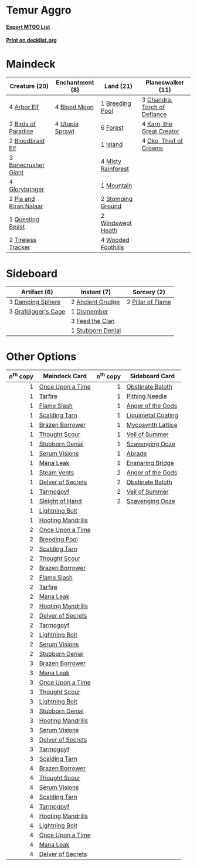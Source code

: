 # Temur Aggro

#### [Export MTGO List](../collection/Temur%20Aggro/Temur%20Aggro.txt)
#### [Print on decklist.org](http://decklist.org/?deckmain=4%09Arbor%20Elf%0A2%09Birds%20of%20Paradise%0A4%09Blood%20Moon%0A2%09Bloodbraid%20Elf%0A3%09Bonecrusher%20Giant%0A1%09Breeding%20Pool%0A3%09Chandra,%20Torch%20of%20Defiance%0A6%09Forest%0A4%09Glorybringer%0A1%09Island%0A4%09Karn,%20the%20Great%20Creator%0A4%09Misty%20Rainforest%0A1%09Mountain%0A4%09Oko,%20Thief%20of%20Crowns%0A2%09Pia%20and%20Kiran%20Nalaar%0A1%09Questing%20Beast%0A2%09Stomping%20Ground%0A2%09Tireless%20Tracker%0A4%09Utopia%20Sprawl%0A2%09Windswept%20Heath%0A4%09Wooded%20Foothills&deckside=2%09Ancient%20Grudge%0A3%09Damping%20Sphere%0A1%09Dismember%0A3%09Feed%20the%20Clan%0A3%09Grafdigger's%20Cage%0A2%09Pillar%20of%20Flame%0A1%09Stubborn%20Denial)
# Maindeck

|                                          Creature (20)                                          |                                     Enchantment (8)                                      |                                          Land (21)                                          |                                           Planeswalker (11)                                           |
|-------------------------------------------------------------------------------------------------|------------------------------------------------------------------------------------------|---------------------------------------------------------------------------------------------|-------------------------------------------------------------------------------------------------------|
|4 [Arbor Elf](http://gatherer.wizards.com/Pages/Card/Details.aspx?multiverseid=442149)           |4 [Blood Moon](http://gatherer.wizards.com/Pages/Card/Details.aspx?multiverseid=45386)    |1 [Breeding Pool](http://gatherer.wizards.com/Pages/Card/Details.aspx?multiverseid=97088)    |3 [Chandra, Torch of Defiance](http://gatherer.wizards.com/Pages/Card/Details.aspx?multiverseid=417683)|
|2 [Birds of Paradise](http://gatherer.wizards.com/Pages/Card/Details.aspx?multiverseid=129906)   |4 [Utopia Sprawl](http://gatherer.wizards.com/Pages/Card/Details.aspx?multiverseid=442181)|6 [Forest](http://gatherer.wizards.com/Pages/Card/Details.aspx?multiverseid=439860)          |4 [Karn, the Great Creator](http://gatherer.wizards.com/Pages/Card/Details.aspx?multiverseid=460928)   |
|2 [Bloodbraid Elf](http://gatherer.wizards.com/Pages/Card/Details.aspx?multiverseid=185053)      |                                                                                          |1 [Island](http://gatherer.wizards.com/Pages/Card/Details.aspx?multiverseid=439857)          |4 [Oko, Thief of Crowns](http://gatherer.wizards.com/Pages/Card/Details.aspx?multiverseid=473159)      |
|3 [Bonecrusher Giant](http://gatherer.wizards.com/Pages/Card/Details.aspx?multiverseid=473077)   |                                                                                          |4 [Misty Rainforest](http://gatherer.wizards.com/Pages/Card/Details.aspx?multiverseid=405102)|                                                                                                       |
|4 [Glorybringer](http://gatherer.wizards.com/Pages/Card/Details.aspx?multiverseid=426836)        |                                                                                          |1 [Mountain](http://gatherer.wizards.com/Pages/Card/Details.aspx?multiverseid=439859)        |                                                                                                       |
|2 [Pia and Kiran Nalaar](http://gatherer.wizards.com/Pages/Card/Details.aspx?multiverseid=442783)|                                                                                          |2 [Stomping Ground](http://gatherer.wizards.com/Pages/Card/Details.aspx?multiverseid=405110) |                                                                                                       |
|1 [Questing Beast](http://gatherer.wizards.com/Pages/Card/Details.aspx?multiverseid=473133)      |                                                                                          |2 [Windswept Heath](http://gatherer.wizards.com/Pages/Card/Details.aspx?multiverseid=405115) |                                                                                                       |
|2 [Tireless Tracker](http://gatherer.wizards.com/Pages/Card/Details.aspx?multiverseid=409997)    |                                                                                          |4 [Wooded Foothills](http://gatherer.wizards.com/Pages/Card/Details.aspx?multiverseid=405116)|                                                                                                       |


# Sideboard

|                                         Artifact (6)                                         |                                        Instant (7)                                         |                                        Sorcery (2)                                         |
|----------------------------------------------------------------------------------------------|--------------------------------------------------------------------------------------------|--------------------------------------------------------------------------------------------|
|3 [Damping Sphere](http://gatherer.wizards.com/Pages/Card/Details.aspx?multiverseid=443101)   |2 [Ancient Grudge](http://gatherer.wizards.com/Pages/Card/Details.aspx?multiverseid=235600) |2 [Pillar of Flame](http://gatherer.wizards.com/Pages/Card/Details.aspx?multiverseid=240013)|
|3 [Grafdigger's Cage](http://gatherer.wizards.com/Pages/Card/Details.aspx?multiverseid=278452)|1 [Dismember](http://gatherer.wizards.com/Pages/Card/Details.aspx?multiverseid=382182)      |                                                                                            |
|                                                                                              |3 [Feed the Clan](http://gatherer.wizards.com/Pages/Card/Details.aspx?multiverseid=386535)  |                                                                                            |
|                                                                                              |1 [Stubborn Denial](http://gatherer.wizards.com/Pages/Card/Details.aspx?multiverseid=386673)|                                                                                            |


# Other Options

|*n*<sup>th</sup> copy|                                       Maindeck Card                                        |*n*<sup>th</sup> copy|                                       Sideboard Card                                        |
|--------------------:|--------------------------------------------------------------------------------------------|--------------------:|---------------------------------------------------------------------------------------------|
|                    1|[Once Upon a Time](http://gatherer.wizards.com/Pages/Card/Details.aspx?multiverseid=473131) |                    1|[Obstinate Baloth](http://gatherer.wizards.com/Pages/Card/Details.aspx?multiverseid=438745)  |
|                    1|[Tarfire](http://gatherer.wizards.com/Pages/Card/Details.aspx?multiverseid=157921)          |                    1|[Pithing Needle](http://gatherer.wizards.com/Pages/Card/Details.aspx?multiverseid=129526)    |
|                    1|[Flame Slash](http://gatherer.wizards.com/Pages/Card/Details.aspx?multiverseid=416914)      |                    1|[Anger of the Gods](http://gatherer.wizards.com/Pages/Card/Details.aspx?multiverseid=438682) |
|                    1|[Scalding Tarn](http://gatherer.wizards.com/Pages/Card/Details.aspx?multiverseid=405107)    |                    1|[Liquimetal Coating](http://gatherer.wizards.com/Pages/Card/Details.aspx?multiverseid=389578)|
|                    1|[Brazen Borrower](http://gatherer.wizards.com/Pages/Card/Details.aspx?multiverseid=473001)  |                    1|[Mycosynth Lattice](http://gatherer.wizards.com/Pages/Card/Details.aspx?multiverseid=446209) |
|                    1|[Thought Scour](http://gatherer.wizards.com/Pages/Card/Details.aspx?multiverseid=380203)    |                    1|[Veil of Summer](http://gatherer.wizards.com/Pages/Card/Details.aspx?multiverseid=466952)    |
|                    1|[Stubborn Denial](http://gatherer.wizards.com/Pages/Card/Details.aspx?multiverseid=386673)  |                    1|[Scavenging Ooze](http://gatherer.wizards.com/Pages/Card/Details.aspx?multiverseid=420783)   |
|                    1|[Serum Visions](http://gatherer.wizards.com/Pages/Card/Details.aspx?multiverseid=50145)     |                    1|[Abrade](http://gatherer.wizards.com/Pages/Card/Details.aspx?multiverseid=430772)            |
|                    1|[Mana Leak](http://gatherer.wizards.com/Pages/Card/Details.aspx?multiverseid=45242)         |                    1|[Ensnaring Bridge](http://gatherer.wizards.com/Pages/Card/Details.aspx?multiverseid=15866)   |
|                    1|[Steam Vents](http://gatherer.wizards.com/Pages/Card/Details.aspx?multiverseid=405109)      |                    2|[Anger of the Gods](http://gatherer.wizards.com/Pages/Card/Details.aspx?multiverseid=438682) |
|                    1|[Delver of Secrets](http://gatherer.wizards.com/Pages/Card/Details.aspx?multiverseid=226749)|                    2|[Obstinate Baloth](http://gatherer.wizards.com/Pages/Card/Details.aspx?multiverseid=438745)  |
|                    1|[Tarmogoyf](http://gatherer.wizards.com/Pages/Card/Details.aspx?multiverseid=136142)        |                    2|[Veil of Summer](http://gatherer.wizards.com/Pages/Card/Details.aspx?multiverseid=466952)    |
|                    1|[Sleight of Hand](http://gatherer.wizards.com/Pages/Card/Details.aspx?multiverseid=25557)   |                    2|[Scavenging Ooze](http://gatherer.wizards.com/Pages/Card/Details.aspx?multiverseid=420783)   |
|                    1|[Lightning Bolt](http://gatherer.wizards.com/Pages/Card/Details.aspx?multiverseid=806)      |                     |                                                                                             |
|                    1|[Hooting Mandrills](http://gatherer.wizards.com/Pages/Card/Details.aspx?multiverseid=386558)|                     |                                                                                             |
|                    2|[Once Upon a Time](http://gatherer.wizards.com/Pages/Card/Details.aspx?multiverseid=473131) |                     |                                                                                             |
|                    2|[Breeding Pool](http://gatherer.wizards.com/Pages/Card/Details.aspx?multiverseid=97088)     |                     |                                                                                             |
|                    2|[Scalding Tarn](http://gatherer.wizards.com/Pages/Card/Details.aspx?multiverseid=405107)    |                     |                                                                                             |
|                    2|[Thought Scour](http://gatherer.wizards.com/Pages/Card/Details.aspx?multiverseid=380203)    |                     |                                                                                             |
|                    2|[Brazen Borrower](http://gatherer.wizards.com/Pages/Card/Details.aspx?multiverseid=473001)  |                     |                                                                                             |
|                    2|[Flame Slash](http://gatherer.wizards.com/Pages/Card/Details.aspx?multiverseid=416914)      |                     |                                                                                             |
|                    2|[Tarfire](http://gatherer.wizards.com/Pages/Card/Details.aspx?multiverseid=157921)          |                     |                                                                                             |
|                    2|[Mana Leak](http://gatherer.wizards.com/Pages/Card/Details.aspx?multiverseid=45242)         |                     |                                                                                             |
|                    2|[Hooting Mandrills](http://gatherer.wizards.com/Pages/Card/Details.aspx?multiverseid=386558)|                     |                                                                                             |
|                    2|[Delver of Secrets](http://gatherer.wizards.com/Pages/Card/Details.aspx?multiverseid=226749)|                     |                                                                                             |
|                    2|[Tarmogoyf](http://gatherer.wizards.com/Pages/Card/Details.aspx?multiverseid=136142)        |                     |                                                                                             |
|                    2|[Lightning Bolt](http://gatherer.wizards.com/Pages/Card/Details.aspx?multiverseid=806)      |                     |                                                                                             |
|                    2|[Serum Visions](http://gatherer.wizards.com/Pages/Card/Details.aspx?multiverseid=50145)     |                     |                                                                                             |
|                    2|[Stubborn Denial](http://gatherer.wizards.com/Pages/Card/Details.aspx?multiverseid=386673)  |                     |                                                                                             |
|                    3|[Brazen Borrower](http://gatherer.wizards.com/Pages/Card/Details.aspx?multiverseid=473001)  |                     |                                                                                             |
|                    3|[Mana Leak](http://gatherer.wizards.com/Pages/Card/Details.aspx?multiverseid=45242)         |                     |                                                                                             |
|                    3|[Once Upon a Time](http://gatherer.wizards.com/Pages/Card/Details.aspx?multiverseid=473131) |                     |                                                                                             |
|                    3|[Thought Scour](http://gatherer.wizards.com/Pages/Card/Details.aspx?multiverseid=380203)    |                     |                                                                                             |
|                    3|[Lightning Bolt](http://gatherer.wizards.com/Pages/Card/Details.aspx?multiverseid=806)      |                     |                                                                                             |
|                    3|[Stubborn Denial](http://gatherer.wizards.com/Pages/Card/Details.aspx?multiverseid=386673)  |                     |                                                                                             |
|                    3|[Hooting Mandrills](http://gatherer.wizards.com/Pages/Card/Details.aspx?multiverseid=386558)|                     |                                                                                             |
|                    3|[Serum Visions](http://gatherer.wizards.com/Pages/Card/Details.aspx?multiverseid=50145)     |                     |                                                                                             |
|                    3|[Delver of Secrets](http://gatherer.wizards.com/Pages/Card/Details.aspx?multiverseid=226749)|                     |                                                                                             |
|                    3|[Tarmogoyf](http://gatherer.wizards.com/Pages/Card/Details.aspx?multiverseid=136142)        |                     |                                                                                             |
|                    3|[Scalding Tarn](http://gatherer.wizards.com/Pages/Card/Details.aspx?multiverseid=405107)    |                     |                                                                                             |
|                    4|[Brazen Borrower](http://gatherer.wizards.com/Pages/Card/Details.aspx?multiverseid=473001)  |                     |                                                                                             |
|                    4|[Thought Scour](http://gatherer.wizards.com/Pages/Card/Details.aspx?multiverseid=380203)    |                     |                                                                                             |
|                    4|[Serum Visions](http://gatherer.wizards.com/Pages/Card/Details.aspx?multiverseid=50145)     |                     |                                                                                             |
|                    4|[Scalding Tarn](http://gatherer.wizards.com/Pages/Card/Details.aspx?multiverseid=405107)    |                     |                                                                                             |
|                    4|[Tarmogoyf](http://gatherer.wizards.com/Pages/Card/Details.aspx?multiverseid=136142)        |                     |                                                                                             |
|                    4|[Hooting Mandrills](http://gatherer.wizards.com/Pages/Card/Details.aspx?multiverseid=386558)|                     |                                                                                             |
|                    4|[Lightning Bolt](http://gatherer.wizards.com/Pages/Card/Details.aspx?multiverseid=806)      |                     |                                                                                             |
|                    4|[Once Upon a Time](http://gatherer.wizards.com/Pages/Card/Details.aspx?multiverseid=473131) |                     |                                                                                             |
|                    4|[Mana Leak](http://gatherer.wizards.com/Pages/Card/Details.aspx?multiverseid=45242)         |                     |                                                                                             |
|                    4|[Delver of Secrets](http://gatherer.wizards.com/Pages/Card/Details.aspx?multiverseid=226749)|                     |                                                                                             |

